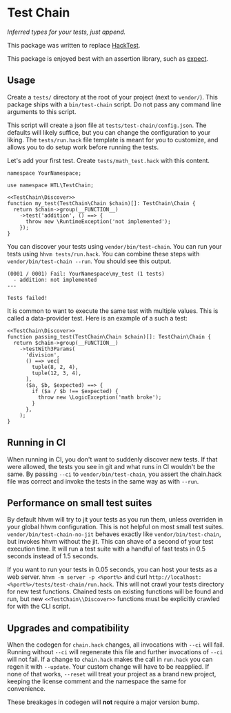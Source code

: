 # Test Chain

_Inferred types for your tests, just append._

This package was written to replace [HackTest](https://github.com/hhvm/hacktest).

This package is enjoyed best with an assertion library, such as [expect](https://github.com/hershel-theodore-layton/expect).

## Usage

Create a `tests/` directory at the root of your project (next to `vendor/`).
This package ships with a `bin/test-chain` script. Do not pass any command line 
arguments to this script.

This script will create a json file at `tests/test-chain/config.json`. The
defaults will likely suffice, but you can change the configuration to your
liking. The `tests/run.hack` file template is meant for you to customize, and
allows you to do setup work before running the tests.

Let's add your first test. Create `tests/math_test.hack` with this content.

```HACK
namespace YourNamespace;

use namespace HTL\TestChain;

<<TestChain\Discover>>
function my_test(TestChain\Chain $chain)[]: TestChain\Chain {
  return $chain->group(__FUNCTION__)
    ->test('addition', () ==> {
      throw new \RuntimeException('not implemented');
    });
}
```

You can discover your tests using `vendor/bin/test-chain`. You can run your
tests using `hhvm tests/run.hack`. You can combine these steps with
`vendor/bin/test-chain --run`. You should see this output.

```
(0001 / 0001) Fail: YourNamespace\my_test (1 tests)
  - addition: not implemented
---

Tests failed!
```

It is common to want to execute the same test with multiple values. This is
called a data-provider test. Here is an example of a such a test:

```HACK
<<TestChain\Discover>>
function passing_test(TestChain\Chain $chain)[]: TestChain\Chain {
  return $chain->group(__FUNCTION__)
    ->testWith3Params(
      'division',
      () ==> vec[
        tuple(8, 2, 4),
        tuple(12, 3, 4),
      ],
      ($a, $b, $expected) ==> {
        if ($a / $b !== $expected) {
          throw new \LogicException('math broke');
        }
      },
    );
}
```

## Running in CI

When running in CI, you don't want to suddenly discover new tests. If that
were allowed, the tests you see in git and what runs in CI wouldn't be the same.
By passing `--ci` to `vendor/bin/test-chain`, you assert the chain.hack file
was correct and invoke the tests in the same way as with `--run`.

## Performance on small test suites

By default hhvm will try to jit your tests as you run them, unless overriden in
your global hhvm configuration. This is not helpful on most small test suites.
`vendor/bin/test-chain-no-jit` behaves exactly like `vendor/bin/test-chain`, but
invokes hhvm without the jit. This can shave of a second of your test execution
time. It will run a test suite with a handful of fast tests in 0.5 seconds
instead of 1.5 seconds.

If you want to run your tests in 0.05 seconds, you can host your tests as a
web server. `hhvm -m server -p <%port%>` and curl
`http://localhost:<%port%>/tests/test-chain/run.hack`. This will not crawl your
tests directory for new test functions. Chained tests on existing functions
will be found and run, but new `<<TestChain\\Discover>>` functions must be
explicitly crawled for with the CLI script.

## Upgrades and compatibility

When the codegen for `chain.hack` changes, all invocations with `--ci` will fail.
Running without `--ci` will regenerate this file and further invocations of
`--ci` will not fail. If a change to `chain.hack` makes the call in `run.hack`
you can regen it with `--update`. Your custom change will have to be reapplied.
If none of that  works, `--reset` will treat your project as a brand new
project, keeping the license comment and the namespace the same for convenience.

These breakages in codegen will **not** require a major version bump.
